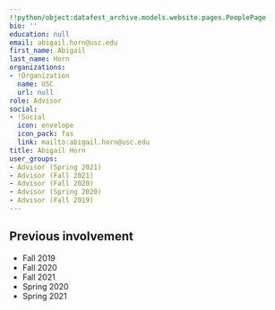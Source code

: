 ```yaml
---
!!python/object:datafest_archive.models.website.pages.PeoplePage
bio: ''
education: null
email: abigail.horn@usc.edu
first_name: Abigail
last_name: Horn
organizations:
- !Organization
  name: USC
  url: null
role: Advisor
social:
- !Social
  icon: envelope
  icon_pack: fas
  link: mailto:abigail.horn@usc.edu
title: Abigail Horn
user_groups:
- Advisor (Spring 2021)
- Advisor (Fall 2021)
- Advisor (Fall 2020)
- Advisor (Spring 2020)
- Advisor (Fall 2019)
---
```


## Previous involvement

* Fall 2019
* Fall 2020
* Fall 2021
* Spring 2020
* Spring 2021